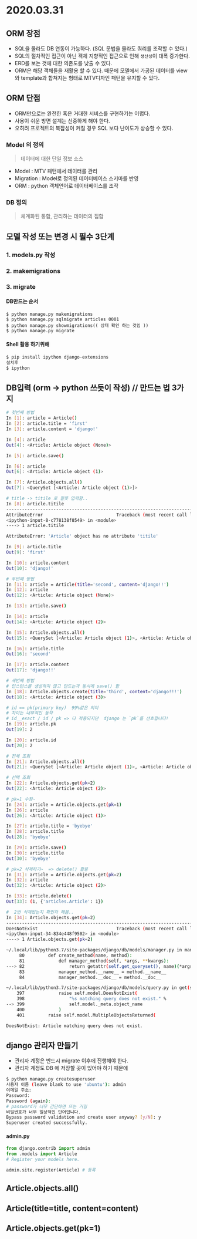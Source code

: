 # 2020.03.31

## ORM 장점

- SQL을 몰라도 DB 연동이 가능하다. (SQL 문법을 몰라도 쿼리를 조작할 수 있다.)
- SQL의 절차적인 접근이 아닌 객체 지향적인 접근으로 인해 `생산성`이 대폭 증가한다.
- ERD를 보는 것에 대한 의존도를 낮출 수 있다.
- ORM은 해당 객체들을 재활용 할 수 있다. 때문에 모델에서 가공된 데이터를 view와 template과 합쳐지는 형태로 MTV디자인 패턴을 유지할 수 있다.

## ORM 단점

- ORM만으로는 완전한 혹은 거대한 서비스를 구현하기는 어렵다.
- 사용이 쉬운 방면 설계는 신중하게 해야 한다.
- 오히려 프로젝트의 복잡성이 커질 경우 SQL 보다 난이도가 상승할 수 있다.





### Model 의 정의

> 데이터에 대한 단일 정보 소스

- Model : MTV 패턴에서 데이터를 관리
- Migration : Model로 정의된 데이터베이스 스키마를 반영
- ORM : python 객체언어로 데이터베이스를 조작

### DB 정의

> 체계화된 통합, 관리하는 데이터의 집합



## 모델 작성 또는 변경 시 필수 3단계

### 1. models.py 작성

### 2. makemigrations

### 3. migrate

#### DB만드는 순서

```ba
$ python manage.py makemigrations
$ python manage.py sqlmigrate articles 0001
$ python manage.py showmigrations(( 상태 확인 하는 것임 ))
$ python manage.py migrate 
```

#### Shell 활용 하기위해

```bash
$ pip install ipython django-extensions
설치후
$ ipython 
```



## DB입력 (orm -> python 쓰듯이 작성)   //   만드는 법 3가지

```bash
# 첫번째 방법
In [1]: article = Article()                                                               
In [2]: article.title = 'first'                                                           
In [3]: article.content = 'django!'                                                                     

In [4]: article                                                                           
Out[4]: <Article: Article object (None)>

In [5]: article.save() 

In [6]: article                                                                
Out[6]: <Article: Article object (1)>

In [7]: Article.objects.all()
Out[7]: <QuerySet [<Article: Article object (1)>]>

# title -> titile 로 잘못 입력함..
In [8]: article.titile                                                                                  
---------------------------------------------------------------------------
AttributeError                            Traceback (most recent call last)
<ipython-input-8-c778138f8549> in <module>
----> 1 article.titile

AttributeError: 'Article' object has no attribute 'titile'

In [9]: article.title  
Out[9]: 'first'

In [10]: article.content    
Out[10]: 'django!'

# 두번째 방법
In [11]: article = Article(title='second', content='django!!')                                          
In [12]: article      
Out[12]: <Article: Article object (None)>

In [13]: article.save()   

In [14]: article      
Out[14]: <Article: Article object (2)>

In [15]: Article.objects.all()     
Out[15]: <QuerySet [<Article: Article object (1)>, <Article: Article object (2)>]>

In [16]: article.title   
Out[16]: 'second'

In [17]: article.content    
Out[17]: 'django!!'

# 세번째 방법
# 인스턴스를 생성하지 않고 만드는과 동시에 save() 함
In [18]: Article.objects.create(title='third', content='django!!!')       
Out[18]: <Article: Article object (3)>

# id == pk(primary key)  99%같은 의미
# 차이는 내부적인 동작
# id__exact / id / pk => 다 적용되지만  django 는 `pk`를 선호합니다!
In [19]: article.pk    
Out[19]: 2

In [20]: article.id     
Out[20]: 2

# 전체 조회
In [21]: Article.objects.all()   
Out[21]: <QuerySet [<Article: Article object (1)>, <Article: Article object (2)>, <Article: Article object (3)>]>

# 선택 조회
In [22]: Article.objects.get(pk=2)
Out[22]: <Article: Article object (2)>

# pk=1 수정~
In [24]: article = Article.objects.get(pk=1)                                                            
In [26]: article     
Out[26]: <Article: Article object (1)>

In [27]: article.title = 'byebye'                                                                       
In [28]: article.title     
Out[28]: 'byebye'

In [29]: article.save()                                                                                 
In [30]: article.title  
Out[30]: 'byebye'

# pk=2 삭제하기~  => delete() 활용
In [31]: article = Article.objects.get(pk=2)                                                            
In [32]: article 
Out[32]: <Article: Article object (2)>

In [33]: article.delete()  
Out[33]: (1, {'articles.Article': 1})

#  2번 삭제됬는지 확인차 해봄..
In [34]: Article.objects.get(pk=2)                                                                      
---------------------------------------------------------------------------
DoesNotExist                              Traceback (most recent call last)
<ipython-input-34-834e448f9502> in <module>
----> 1 Article.objects.get(pk=2)

~/.local/lib/python3.7/site-packages/django/db/models/manager.py in manager_method(self, *args, **kwargs)
     80         def create_method(name, method):
     81             def manager_method(self, *args, **kwargs):
---> 82                 return getattr(self.get_queryset(), name)(*args, **kwargs)
     83             manager_method.__name__ = method.__name__
     84             manager_method.__doc__ = method.__doc__

~/.local/lib/python3.7/site-packages/django/db/models/query.py in get(self, *args, **kwargs)
    397             raise self.model.DoesNotExist(
    398                 "%s matching query does not exist." %
--> 399                 self.model._meta.object_name
    400             )
    401         raise self.model.MultipleObjectsReturned(

DoesNotExist: Article matching query does not exist.
```



## django 관리자 만들기

- 관리자 계정은 반드시 migrate 이후에 진행해야 한다.
- 관리자 계정도 DB 에 저장할 곳이 있어야 하기 때문에

```bash
$ python manage.py createsuperuser
사용자 이름 (leave blank to use 'ubuntu'): admin
이메일 주소: 
Password: 
Password (again): 
# password가 너무 간단하면 뜨는 거임
비밀번호가 너무 일상적인 단어입니다.
Bypass password validation and create user anyway? [y/N]: y
Superuser created successfully.
```

#### admin.py

```python
from django.contrib import admin
from .models import Article
# Register your models here.

admin.site.register(Article) # 등록
```

## Article.objects.all()

## Article(title=title, content=content)

## Article.objects.get(pk=1)